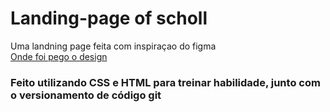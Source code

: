 # Landing-page of scholl
Uma landning page feita com inspiraçao do figma <br>
[Onde foi pego o design](https://www.figma.com/file/UpeaeBzZLrxzbPsIIt0ugq/Landing-Page-(Community)?node-id=1-2&t=X2sqpi4w2PgVElP0-0)<br>
### Feito utilizando CSS e HTML para treinar habilidade, junto com o versionamento de código git
